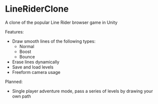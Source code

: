 # LineRiderClone
A clone of the popular Line Rider browser game in Unity

Features:

* Draw smooth lines of the following types: 
  * Normal
  * Boost
  * Bounce
* Erase lines dynamically
* Save and load levels
* Freeform camera usage

Planned:

* Single player adventure mode, pass a series of levels by drawing your own path
